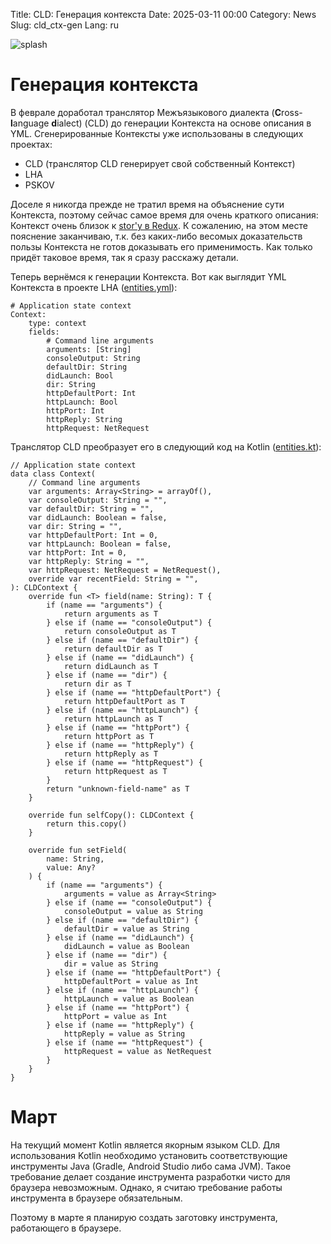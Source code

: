 Title: CLD: Генерация контекста
Date: 2025-03-11 00:00
Category: News
Slug: cld_ctx-gen
Lang: ru

![splash][splash]

# Генерация контекста

В феврале доработал транслятор Межъязыкового диалекта
(**C**ross-**l**anguage **d**ialect) (CLD) до генерации
Контекста на основе описания в YML. Сгенерированные Контексты уже использованы
в следующих проектах:

* CLD (транслятор CLD генерирует свой собственный Контекст)
* LHA
* PSKOV

Доселе я никогда прежде не тратил время на объяснение сути Контекста, поэтому
сейчас самое время для очень краткого описания: Контекст очень близок
к [stor'у в Redux][store]. К сожалению, на этом месте пояснение заканчиваю,
т.к. без каких-либо весомых доказательств пользы Контекста не готов
доказывать его применимость. Как только придёт таковое время, так я сразу
расскажу детали.

Теперь вернёмся к генерации Контекста. Вот как выглядит YML Контекста в проекте LHA
([entities.yml][entities]):

```
# Application state context
Context:
    type: context
    fields:
        # Command line arguments
        arguments: [String]
        consoleOutput: String
        defaultDir: String
        didLaunch: Bool
        dir: String
        httpDefaultPort: Int
        httpLaunch: Bool
        httpPort: Int
        httpReply: String
        httpRequest: NetRequest
```

Транслятор CLD преобразует его в следующий код на Kotlin ([entities.kt][entities-result]):

```
// Application state context
data class Context(
    // Command line arguments
    var arguments: Array<String> = arrayOf(),
    var consoleOutput: String = "",
    var defaultDir: String = "",
    var didLaunch: Boolean = false,
    var dir: String = "",
    var httpDefaultPort: Int = 0,
    var httpLaunch: Boolean = false,
    var httpPort: Int = 0,
    var httpReply: String = "",
    var httpRequest: NetRequest = NetRequest(),
    override var recentField: String = "",
): CLDContext {
    override fun <T> field(name: String): T {
        if (name == "arguments") {
            return arguments as T
        } else if (name == "consoleOutput") {
            return consoleOutput as T
        } else if (name == "defaultDir") {
            return defaultDir as T
        } else if (name == "didLaunch") {
            return didLaunch as T
        } else if (name == "dir") {
            return dir as T
        } else if (name == "httpDefaultPort") {
            return httpDefaultPort as T
        } else if (name == "httpLaunch") {
            return httpLaunch as T
        } else if (name == "httpPort") {
            return httpPort as T
        } else if (name == "httpReply") {
            return httpReply as T
        } else if (name == "httpRequest") {
            return httpRequest as T
        }
        return "unknown-field-name" as T
    }

    override fun selfCopy(): CLDContext {
        return this.copy()
    }

    override fun setField(
        name: String,
        value: Any?
    ) {
        if (name == "arguments") {
            arguments = value as Array<String>
        } else if (name == "consoleOutput") {
            consoleOutput = value as String
        } else if (name == "defaultDir") {
            defaultDir = value as String
        } else if (name == "didLaunch") {
            didLaunch = value as Boolean
        } else if (name == "dir") {
            dir = value as String
        } else if (name == "httpDefaultPort") {
            httpDefaultPort = value as Int
        } else if (name == "httpLaunch") {
            httpLaunch = value as Boolean
        } else if (name == "httpPort") {
            httpPort = value as Int
        } else if (name == "httpReply") {
            httpReply = value as String
        } else if (name == "httpRequest") {
            httpRequest = value as NetRequest
        }
    }
}
```

# Март

На текущий момент Kotlin является якорным языком CLD. Для использования
Kotlin необходимо установить соответствующие инструменты Java (Gradle,
Android Studio либо сама JVM). Такое требование делает создание инструмента
разработки чисто для браузера невозможным. Однако, я считаю требование
работы инструмента в браузере обязательным.

Поэтому в марте я планирую создать заготовку инструмента, работающего в браузере.

[entities]: https://github.com/OGStudio/local-host-access/blob/main/cld/entities.yml
[entities-result]: https://github.com/OGStudio/local-host-access/blob/main/src/entities.kt#L3
[splash]: ../../images/??.png
[store]: https://redux.js.org/introduction/getting-started#basic-example
